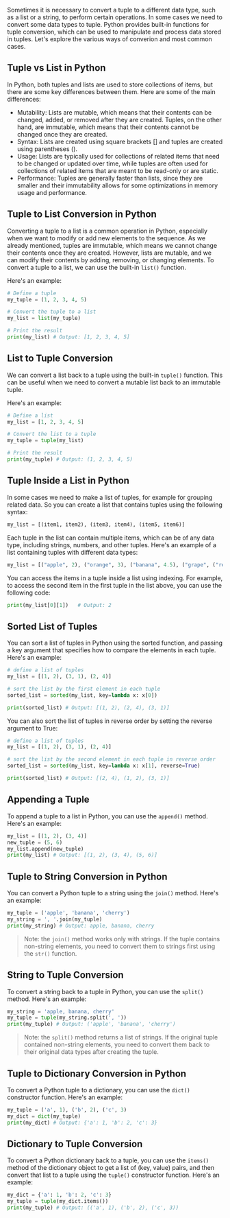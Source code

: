 Sometimes it is necessary to convert a tuple to a different data type, such as a list or a string, to perform certain operations. In some cases we need to convert some data types to tuple. Python provides built-in functions for tuple conversion, which can be used to manipulate and process data stored in tuples. Let's explore the various ways of converion and most common cases.

## Tuple vs List in Python

In Python, both tuples and lists are used to store collections of items, but there are some key differences between them. Here are some of the main differences:

- Mutability: Lists are mutable, which means that their contents can be changed, added, or removed after they are created. Tuples, on the other hand, are immutable, which means that their contents cannot be changed once they are created.
- Syntax: Lists are created using square brackets [] and tuples are created using parentheses ().
- Usage: Lists are typically used for collections of related items that need to be changed or updated over time, while tuples are often used for collections of related items that are meant to be read-only or are static.
- Performance: Tuples are generally faster than lists, since they are smaller and their immutability allows for some optimizations in memory usage and performance.

## Tuple to List Conversion in Python

Converting a tuple to a list is a common operation in Python, especially when we want to modify or add new elements to the sequence. As we already mentioned, tuples are immutable, which means we cannot change their contents once they are created. However, lists are mutable, and we can modify their contents by adding, removing, or changing elements. To convert a tuple to a list, we can use the built-in `list()` function.

Here's an example:

```python
# Define a tuple
my_tuple = (1, 2, 3, 4, 5)

# Convert the tuple to a list
my_list = list(my_tuple)

# Print the result
print(my_list) # Output: [1, 2, 3, 4, 5]
```

## List to Tuple Conversion

We can convert a list back to a tuple using the built-in `tuple()` function. This can be useful when we need to convert a mutable list back to an immutable tuple.

Here's an example:

```python
# Define a list
my_list = [1, 2, 3, 4, 5]

# Convert the list to a tuple
my_tuple = tuple(my_list)

# Print the result
print(my_tuple) # Output: (1, 2, 3, 4, 5)
```

## Tuple Inside a List in Python

In some cases we need to make a list of tuples, for example for grouping related data. So you can create a list that contains tuples using the following syntax:

```python
my_list = [(item1, item2), (item3, item4), (item5, item6)]
```

Each tuple in the list can contain multiple items, which can be of any data type, including strings, numbers, and other tuples. Here's an example of a list containing tuples with different data types:

```python
my_list = [("apple", 2), ("orange", 3), ("banana", 4.5), ("grape", ("red", "green"))]
```

You can access the items in a tuple inside a list using indexing. For example, to access the second item in the first tuple in the list above, you can use the following code:

```python
print(my_list[0][1])   # Output: 2
```

## Sorted List of Tuples

You can sort a list of tuples in Python using the sorted function, and passing a key argument that specifies how to compare the elements in each tuple. Here's an example:

```python
# define a list of tuples
my_list = [(1, 2), (3, 1), (2, 4)]

# sort the list by the first element in each tuple
sorted_list = sorted(my_list, key=lambda x: x[0])

print(sorted_list) # Output: [(1, 2), (2, 4), (3, 1)]
```

You can also sort the list of tuples in reverse order by setting the reverse argument to True:

```python
# define a list of tuples
my_list = [(1, 2), (3, 1), (2, 4)]

# sort the list by the second element in each tuple in reverse order
sorted_list = sorted(my_list, key=lambda x: x[1], reverse=True)

print(sorted_list) # Output: [(2, 4), (1, 2), (3, 1)]
```

## Appending a Tuple

To append a tuple to a list in Python, you can use the `append()` method. Here's an example:

```python
my_list = [(1, 2), (3, 4)]
new_tuple = (5, 6)
my_list.append(new_tuple)
print(my_list) # Output: [(1, 2), (3, 4), (5, 6)]
```

## Tuple to String Conversion in Python

You can convert a Python tuple to a string using the `join()` method. Here's an example:

```python
my_tuple = ('apple', 'banana', 'cherry')
my_string = ', '.join(my_tuple)
print(my_string) # Output: apple, banana, cherry
```

> Note: the `join()` method works only with strings. If the tuple contains non-string elements, you need to convert them to strings first using the `str()` function.

## String to Tuple Conversion

To convert a string back to a tuple in Python, you can use the `split()` method. Here's an example:

```python
my_string = 'apple, banana, cherry'
my_tuple = tuple(my_string.split(', '))
print(my_tuple) # Output: ('apple', 'banana', 'cherry')
```

> Note: the `split()` method returns a list of strings. If the original tuple contained non-string elements, you need to convert them back to their original data types after creating the tuple.

## Tuple to Dictionary Conversion in Python

To convert a Python tuple to a dictionary, you can use the `dict()` constructor function. Here's an example:

```python
my_tuple = ('a', 1), ('b', 2), ('c', 3)
my_dict = dict(my_tuple)
print(my_dict) # Output: {'a': 1, 'b': 2, 'c': 3}
```

## Dictionary to Tuple Conversion

To convert a Python dictionary back to a tuple, you can use the `items()` method of the dictionary object to get a list of (key, value) pairs, and then convert that list to a tuple using the `tuple()` constructor function. Here's an example:

```python
my_dict = {'a': 1, 'b': 2, 'c': 3}
my_tuple = tuple(my_dict.items())
print(my_tuple) # Output: (('a', 1), ('b', 2), ('c', 3))
```
